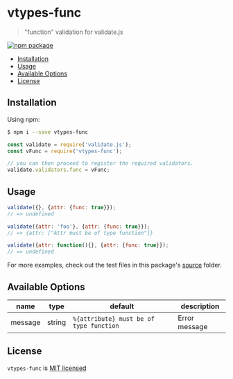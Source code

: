 # vtypes-func

> "function" validation for validate.js

[![npm package][npm-badge]][npm-link]

- [Installation](#installation)
- [Usage](#usage)
- [Available Options](#available-options)
- [License](#license)

## Installation

Using npm:

```sh
$ npm i --save vtypes-func
```

```js
const validate = require('validate.js');
const vFunc = require('vtypes-func');

// you can then proceed to register the required validators.
validate.validators.func = vFunc;
```

## Usage

```js
validate({}, {attr: {func: true}});
// => undefined

validate({attr: 'foo'}, {attr: {func: true}});
// => {attr: ["Attr must be of type function"]}

validate({attr: function(){}, {attr: {func: true}});
// => undefined
```

For more examples, check out the test files in this package's [source][src] folder.

## Available Options

| name    | type   | default                                | description   |
| ------- | ------ | -------------------------------------- | ------------- |
| message | string | `%{attribute} must be of type function` | Error message |

## License
`vtypes-func` is [MIT licensed][license]

[npm-badge]: https://img.shields.io/npm/v/vtypes-func.svg?style=flat-square
[npm-link]: https://www.npmjs.com/package/vtypes-func
[repository]: https://github.com/yeojz/vtypes
[license]: https://github.com/yeojz/vtypes/blob/master/LICENSE
[src]: https://github.com/yeojz/vtypes/tree/master/packages/vtypes-func/src
